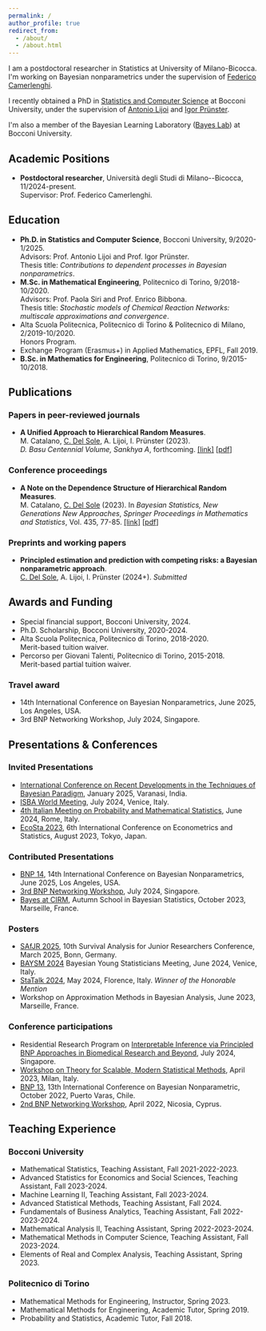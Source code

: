 ```yaml
---
permalink: /
author_profile: true
redirect_from: 
  - /about/
  - /about.html
---
```


I am a postdoctoral researcher in Statistics at University of Milano-Bicocca. I'm working on Bayesian nonparametrics under the supervision of [Federico Camerlenghi](https://sites.google.com/unimib.it/camerlenghi-federico/home-page).

I recently obtained a PhD in [Statistics and Computer Science](https://www.unibocconi.eu/wps/wcm/connect/bocconi/sitopubblico_en/navigation+tree/home/programs/phd/phd+in+statistics+and+computer+science) at Bocconi University, under the supervision of [Antonio Lijoi](https://mypage.unibocconi.eu/antoniolijoi/) and [Igor Prünster](https://mypage.unibocconi.eu/igorpruenster/).

I'm also a member of the Bayesian Learning Laboratory ([Bayes Lab](https://bayeslab.unibocconi.eu/)) at Bocconi University.

<!-- ## Upcoming talks and conferences -->

## Academic Positions

* **Postdoctoral researcher**, Università degli Studi di Milano--Bicocca, 11/2024-present.   
Supervisor: Prof. Federico Camerlenghi.

## Education

* **Ph.D. in Statistics and Computer Science**, Bocconi University, 9/2020-1/2025.  
Advisors: Prof. Antonio Lijoi and Prof. Igor Prünster.   
Thesis title: *Contributions to dependent processes in Bayesian nonparametrics*.
* **M.Sc. in Mathematical Engineering**, Politecnico di Torino, 9/2018-10/2020.  
Advisors: Prof. Paola Siri and Prof. Enrico Bibbona.  
Thesis title: *Stochastic models of Chemical Reaction Networks: multiscale approximations and convergence*.
* Alta Scuola Politecnica, Politecnico di Torino & Politecnico di Milano, 2/2019-10/2020.  
Honors Program.
* Exchange Program (Erasmus+) in Applied Mathematics, EPFL, Fall 2019.
* **B.Sc. in Mathematics for Engineering**, Politecnico di Torino, 9/2015-10/2018.

## Publications

### Papers in peer-reviewed journals

* **A Unified Approach to Hierarchical Random Measures**.  
M. Catalano, <ins>C. Del Sole</ins>, A. Lijoi, I. Prünster (2023).  
*D. Basu Centennial Volume, Sankhya A*, forthcoming. [[link]](https://link.springer.com/article/10.1007/s13171-023-00330-w) [[pdf](/files/sankhya.pdf)]

### Conference proceedings

* **A Note on the Dependence Structure of Hierarchical Random Measures**.  
M. Catalano, <ins>C. Del Sole</ins> (2023).
In *Bayesian Statistics, New Generations New Approaches*,
*Springer Proceedings in Mathematics and Statistics*, Vol. 435, 77-85. [[link]](https://link.springer.com/chapter/10.1007/978-3-031-42413-7_8) [[pdf](/files/baysm.pdf)]

### Preprints and working papers

* **Principled estimation and prediction with competing risks: a Bayesian nonparametric approach**.  
<ins>C. Del Sole</ins>, A. Lijoi, I. Prünster (2024+). *Submitted*

## Awards and Funding

* Special financial support, Bocconi University, 2024.
* Ph.D. Scholarship, Bocconi University, 2020-2024.
* Alta Scuola Politecnica, Politecnico di Torino, 2018-2020.  
Merit-based tuition waiver.
* Percorso per Giovani Talenti, Politecnico di Torino, 2015-2018.  
Merit-based partial tuition waiver.

### Travel award

* 14th International Conference on Bayesian Nonparametrics, June 2025, Los Angeles, USA.
* 3rd BNP Networking Workshop, July 2024, Singapore.

## Presentations & Conferences

### Invited Presentations

* [International Conference on Recent Developments in the Techniques of Bayesian Paradigm](https://www.bhu.ac.in/Site/UnitHomeTemplate/1_3384_6719), January 2025, Varanasi, India.
* [ISBA World Meeting](https://www.unive.it/web/en/2208/home), July 2024, Venice, Italy.
* [4th Italian Meeting on Probability and Mathematical Statistics](https://probabilityrome2024.it/), June 2024, Rome, Italy.
* [EcoSta 2023](https://www.cmstatistics.org/EcoSta2023/index.php), 6th International Conference on Econometrics and Statistics, August 2023, Tokyo, Japan.

### Contributed Presentations

* [BNP 14](https://bnp14.org/), 14th International Conference on Bayesian Nonparametrics, June 2025, Los Angeles, USA.
* [3rd BNP Networking Workshop](https://bnp-networking2024.github.io/), July 2024, Singapore.
* [Bayes at CIRM](https://bayesatcirm.github.io/2023/), Autumn School in Bayesian Statistics, October 2023, Marseille, France.

### Posters

* [SAfJR 2025](https://safjr2025.uni-bonn.de/), 10th Survival Analysis for Junior Researchers Conference, March 2025, Bonn, Germany.
* [BAYSM 2024](https://events.stat.uconn.edu/BAYSM2024/) Bayesian Young Statisticians Meeting, June 2024, Venice, Italy.
* [StaTalk 2024](https://www.disia.unifi.it/vp-462-statalk2024.html), May 2024, Florence, Italy. *Winner of the Honorable Mention*
* Workshop on Approximation Methods in Bayesian Analysis, June 2023, Marseille, France.

### Conference participations

* Residential Research Program on [Interpretable Inference via Principled BNP Approaches in Biomedical Research and Beyond](https://ims.nus.edu.sg/events/interpretable-inference-via-principled-bnp-approaches-in-biomedical-research-beyond/), July 2024, Singapore.
* [Workshop on Theory for Scalable, Modern Statistical Methods](https://botondszabo.com/home/workshop/), April 2023, Milan, Italy.
* [BNP 13](https://midas.mat.uc.cl/bnp13/), 13th International Conference on Bayesian Nonparametric, October 2022, Puerto Varas, Chile.
* [2nd BNP Networking Workshop](https://cyprusconferences.org/bnp2022/), April 2022, Nicosia, Cyprus.

## Teaching Experience

### Bocconi University

* Mathematical Statistics, Teaching Assistant, Fall 2021-2022-2023.
* Advanced Statistics for Economics and Social Sciences, Teaching Assistant, Fall 2023-2024.
* Machine Learning II, Teaching Assistant, Fall 2023-2024.
* Advanced Statistical Methods, Teaching Assistant, Fall 2024.
* Fundamentals of Business Analytics, Teaching Assistant, Fall 2022-2023-2024.
* Mathematical Analysis II, Teaching Assistant, Spring 2022-2023-2024.
* Mathematical Methods in Computer Science, Teaching Assistant, Fall 2023-2024.
* Elements of Real and Complex Analysis, Teaching Assistant, Spring 2023.

### Politecnico di Torino

* Mathematical Methods for Engineering, Instructor, Spring 2023.
* Mathematical Methods for Engineering, Academic Tutor, Spring 2019.
* Probability and Statistics, Academic Tutor, Fall 2018.
